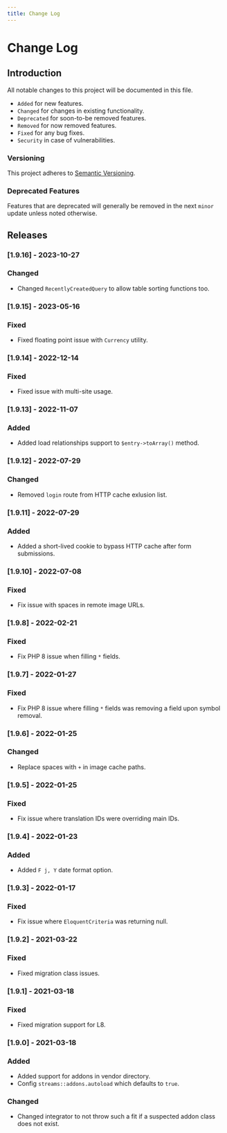 ```yaml
---
title: Change Log
---
```



# Change Log

<div class="documentation__toc"></div>

## Introduction

All notable changes to this project will be documented in this file.

- `Added` for new features.
- `Changed` for changes in existing functionality.
- `Deprecated` for soon-to-be removed features.
- `Removed` for now removed features.
- `Fixed` for any bug fixes.
- `Security` in case of vulnerabilities.

### Versioning

This project adheres to [Semantic Versioning](https://semver.org/spec/v2.0.0.html).

### Deprecated Features

Features that are deprecated will generally be removed in the next `minor` update unless noted otherwise.

## Releases

### [1.9.16] - 2023-10-27
### Changed
- Changed `RecentlyCreatedQuery` to allow table sorting functions too. 

### [1.9.15] - 2023-05-16
### Fixed
- Fixed floating point issue with `Currency` utility.

### [1.9.14] - 2022-12-14
### Fixed
- Fixed issue with multi-site usage.

### [1.9.13] - 2022-11-07
### Added
- Added load relationships support to `$entry->toArray()` method.

### [1.9.12] - 2022-07-29
### Changed
- Removed `login` route from HTTP cache exlusion list.
  
### [1.9.11] - 2022-07-29
### Added
- Added a short-lived cookie to bypass HTTP cache after form submissions.

### [1.9.10] - 2022-07-08
### Fixed
- Fix issue with spaces in remote image URLs.

### [1.9.8] - 2022-02-21
### Fixed
- Fix PHP 8 issue when filling `*` fields.

### [1.9.7] - 2022-01-27
### Fixed
- Fix PHP 8 issue where filling `*` fields was removing a field upon symbol removal.

### [1.9.6] - 2022-01-25
### Changed
- Replace spaces with `+` in image cache paths.

### [1.9.5] - 2022-01-25
### Fixed
- Fix issue where translation IDs were overriding main IDs.

### [1.9.4] - 2022-01-23
### Added
- Added `F j, Y` date format option.

### [1.9.3] - 2022-01-17
### Fixed
- Fix issue where `EloquentCriteria` was returning null.

### [1.9.2] - 2021-03-22
### Fixed
- Fixed migration class issues.

### [1.9.1] - 2021-03-18
### Fixed
- Fixed migration support for L8.

### [1.9.0] - 2021-03-18
### Added
- Added support for addons in vendor directory.
- Config `streams::addons.autoload` which defaults to `true`.

### Changed
- Changed integrator to not throw such a fit if a suspected addon class does not exist.
